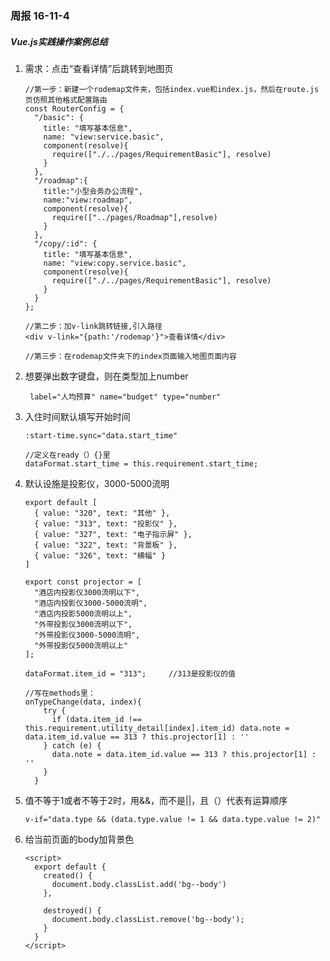 ### 周报 16-11-4
##### Vue.js实践操作案例总结
1. 需求：点击“查看详情”后跳转到地图页

    ```
	//第一步：新建一个rodemap文件夹，包括index.vue和index.js，然后在route.js页仿照其他格式配置路由
    const RouterConfig = {
      "/basic": {
        title: "填写基本信息",
        name: "view:service.basic",
        component(resolve){
          require(["./../pages/RequirementBasic"], resolve)
        }
      },
      "/roadmap":{
        title:"小型会务办公流程",
        name:"view:roadmap",
        component(resolve){
          require(["../pages/Roadmap"],resolve)
        }
      },
      "/copy/:id": {
        title: "填写基本信息",
        name: "view:copy.service.basic",
        component(resolve){
          require(["./../pages/RequirementBasic"], resolve)
        }
      }
    };
    ```

    ```
	//第二步：加v-link跳转链接,引入路径
    <div v-link="{path:'/rodemap'}">查看详情</div>
    ```

    ```
	//第三步：在rodemap文件夹下的index页面输入地图页面内容
    ```
2. 想要弹出数字键盘，则在类型加上number

	` label="人均预算" name="budget" type="number"`

3. 入住时间默认填写开始时间

	`:start-time.sync="data.start_time"`

	```
    //定义在ready（）{}里
    dataFormat.start_time = this.requirement.start_time;
    ```

4. 默认设施是投影仪，3000-5000流明 

	```
	export default [
      { value: "320", text: "其他" },
      { value: "313", text: "投影仪" },
      { value: "327", text: "电子指示屏" },
      { value: "322", text: "背景板" },
      { value: "326", text: "横幅" }
    ]

    export const projector = [
      "酒店内投影仪3000流明以下",
      "酒店内投影仪3000-5000流明",
      "酒店内投影5000流明以上",
      "外带投影仪3000流明以下",
      "外带投影仪3000-5000流明",
      "外带投影仪5000流明以上"
    ];
	```

	`dataFormat.item_id = "313";     //313是投影仪的值`

    ```
    //写在methods里：
	onTypeChange(data, index){
        try {
          if (data.item_id !== this.requirement.utility_detail[index].item_id) data.note = data.item_id.value == 313 ? this.projector[1] : ''
        } catch (e) {
          data.note = data.item_id.value == 313 ? this.projector[1] : ''
        }
      }
    ```

5. 值不等于1或者不等于2时，用&&，而不是||，且（）代表有运算顺序

	`v-if="data.type && (data.type.value != 1 && data.type.value != 2)"`

6. 给当前页面的body加背景色

    ```
	<script>
      export default {
        created() {
          document.body.classList.add('bg--body')
        },

        destroyed() {
          document.body.classList.remove('bg--body');
        }
      }
    </script>
	```

